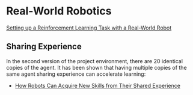 # Real-World Robotics
[Setting up a Reinforcement Learning Task with a Real-World Robot](https://arxiv.org/pdf/1803.07067.pdf)

## Sharing Experience
In the second version of the project environment, there are 20 identical copies of the agent. It has been shown that having multiple copies of the same agent sharing experience can accelerate learning:
- [How Robots Can Acquire New Skills from Their Shared Experience](https://ai.googleblog.com/2016/10/how-robots-can-acquire-new-skills-from.html)
